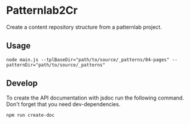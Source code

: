 Patternlab2Cr
============

Create a content repository structure from a patternlab project.

Usage
-----

```
node main.js --tplBaseDir="path/to/source/_patterns/04-pages" --patternDir="path/to/source/_patterns"
```

Develop
-------

To create the API documentation with jsdoc run the following command.
Don't forget that you need dev-dependencies.

```
npm run create-doc
```
